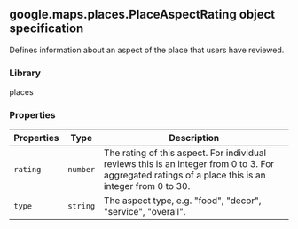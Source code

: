 <h2 id="PlaceAspectRating">
google.maps.places.PlaceAspectRating
object specification
</h2><p>Defines information about an aspect of the place that users have reviewed.</p><h3 id="devsite_header_280">Library</h3><p>places</p><h3 id="devsite_header_281">Properties</h3><table summary="object PlaceAspectRating - Properties" width="100%">
<thead>
<tr><th>Properties</th>
<th>Type</th>
<th>Description</th>
</tr></thead>
<tbody>
<tr>
<td><code>rating</code></td>
<td><code>number</code></td>
<td>The rating of this aspect. For individual reviews this is an integer from 0 to 3. For aggregated ratings of a place this is an integer from 0 to 30.</td>
</tr>
<tr>
<td><code>type</code></td>
<td><code>string</code></td>
<td>The aspect type, e.g. "food", "decor", "service", "overall".</td>
</tr>
</tbody>
</table>